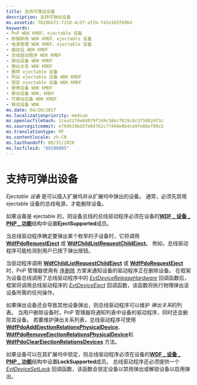 ```yaml
---
title: 支持可弹出设备
description: 支持可弹出设备
ms.assetid: 7820bb71-7218-4c5f-af2b-f41e1b5f696d
keywords:
- PnP WDK KMDF，ejectable 设备
- 即插即用 WDK KMDF，ejectable 设备
- 电源管理 WDK KMDF，ejectable 设备
- 接驳站 WDK KMDF
- 总线驱动程序 WDK KMDF
- 弹出设备 WDK KMDF
- 弹出关系 WDK KMDF
- 删除 ejectable 设备
- 列出 ejectable 设备 WDK KMDF
- 锁定 ejectable 设备 WDK KMDF
- 便携设备 WDK KMDF
- 移动设备 WDK，KMDF
- 可移动设备 WDK KMDF
- 移动设备 WDK
ms.date: 04/20/2017
ms.localizationpriority: medium
ms.openlocfilehash: 1cea22fde8d079f169c586cf019c8c575882df3c
ms.sourcegitcommit: e769619bd37e04762c77444e8b4ce9fe86ef09cb
ms.translationtype: MT
ms.contentlocale: zh-CN
ms.lasthandoff: 08/31/2020
ms.locfileid: "89190805"
---
```

# <a name="supporting-ejectable-devices"></a>支持可弹出设备


*Ejectable 设备* 是可以插入扩展坞并从扩展坞中弹出的设备。 通常，必须先禁用 ejectable 设备的总线电源，才能删除设备。

如果设备是 ejectable 的，则设备总线的总线驱动程序必须在设备的[**WDF \_ 设备 \_ PNP \_ 功能**](/windows-hardware/drivers/ddi/wdfdevice/ns-wdfdevice-_wdf_device_pnp_capabilities)结构中设置**EjectSupported**成员。

当总线驱动程序确定要弹出某个枚举的子设备时，它将调用 [**WdfPdoRequestEject**](/windows-hardware/drivers/ddi/wdfpdo/nf-wdfpdo-wdfpdorequesteject) 或 [**WdfChildListRequestChildEject**](/windows-hardware/drivers/ddi/wdfchildlist/nf-wdfchildlist-wdfchildlistrequestchildeject)。 例如，总线驱动程序可能检测到用户已按下弹出按钮。

当驱动程序调用 [**WdfChildListRequestChildEject**](/windows-hardware/drivers/ddi/wdfchildlist/nf-wdfchildlist-wdfchildlistrequestchildeject) 或 [**WdfPdoRequestEject**](/windows-hardware/drivers/ddi/wdfpdo/nf-wdfpdo-wdfpdorequesteject)时，PnP 管理器使用有 [序删除](a-user-unplugs-a-device.md#orderly-removal) 方案来通知设备的驱动程序正在删除设备。 在框架为设备总线调用了总线驱动程序中的 [*EvtDeviceReleaseHardware*](/windows-hardware/drivers/ddi/wdfdevice/nc-wdfdevice-evt_wdf_device_release_hardware) 回调函数后，框架将调用总线驱动程序的 [*EvtDeviceEject*](/windows-hardware/drivers/ddi/wdfpdo/nc-wdfpdo-evt_wdf_device_eject) 回调函数，该函数将执行物理弹出该设备所需的任何操作。

如果弹出设备还会导致其他设备弹出，则总线驱动程序可以维护 *弹出关系*的列表。 当用户删除设备时，PnP 管理器将通知列表中设备的驱动程序，同时还会删除其设备。 若要维护弹出关系列表，总线驱动程序可使用 [**WdfPdoAddEjectionRelationsPhysicalDevice**](/windows-hardware/drivers/ddi/wdfpdo/nf-wdfpdo-wdfpdoaddejectionrelationsphysicaldevice)、 [**WdfPdoRemoveEjectionRelationsPhysicalDevice**](/windows-hardware/drivers/ddi/wdfpdo/nf-wdfpdo-wdfpdoremoveejectionrelationsphysicaldevice)和 [**WdfPdoClearEjectionRelationsDevices**](/windows-hardware/drivers/ddi/wdfpdo/nf-wdfpdo-wdfpdoclearejectionrelationsdevices) 方法。

如果设备可以在其扩展坞中锁定，则总线驱动程序必须在设备的[**WDF \_ 设备 \_ PNP \_ 功能**](/windows-hardware/drivers/ddi/wdfdevice/ns-wdfdevice-_wdf_device_pnp_capabilities)结构中设置**LockSupported**成员。 总线驱动程序还必须提供一个 [*EvtDeviceSetLock*](/windows-hardware/drivers/ddi/wdfpdo/nc-wdfpdo-evt_wdf_device_set_lock) 回调函数，该函数会锁定设备以禁用弹出或解锁设备以启用弹出。

 

